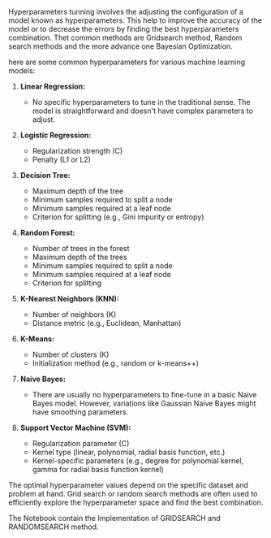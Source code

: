 
Hyperparameters tunning involves the adjusting the configuration of a model known as hyperparameters. This help to improve the accuracy of the model or to decrease the errors by finding the best hyperparameters combination.
Thet common methods are Gridsearch method, Random search methods and the more advance one Bayesian Optimization.

here are some common hyperparameters for various machine learning models:

1. **Linear Regression:**
   - No specific hyperparameters to tune in the traditional sense. The model is straightforward and doesn't have complex parameters to adjust.

2. **Logistic Regression:**
   - Regularization strength (C)
   - Penalty (L1 or L2)

3. **Decision Tree:**
   - Maximum depth of the tree
   - Minimum samples required to split a node
   - Minimum samples required at a leaf node
   - Criterion for splitting (e.g., Gini impurity or entropy)

4. **Random Forest:**
   - Number of trees in the forest
   - Maximum depth of the trees
   - Minimum samples required to split a node
   - Minimum samples required at a leaf node
   - Criterion for splitting

5. **K-Nearest Neighbors (KNN):**
   - Number of neighbors (K)
   - Distance metric (e.g., Euclidean, Manhattan)

6. **K-Means:**
   - Number of clusters (K)
   - Initialization method (e.g., random or k-means++)

7. **Naive Bayes:**
   - There are usually no hyperparameters to fine-tune in a basic Naive Bayes model. However, variations like Gaussian Naive Bayes might have smoothing parameters.

8. **Support Vector Machine (SVM):**
   - Regularization parameter (C)
   - Kernel type (linear, polynomial, radial basis function, etc.)
   - Kernel-specific parameters (e.g., degree for polynomial kernel, gamma for radial basis function kernel)

The optimal hyperparameter values depend on the specific dataset and problem at hand. Grid search or random search methods are often used to efficiently explore the hyperparameter space and find the best combination.

The Notebook contain the Implementation of GRIDSEARCH and RANDOMSEARCH method.
